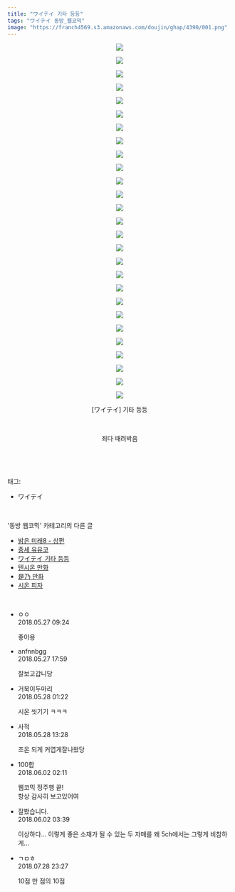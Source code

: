```yaml
---
title: "ワイテイ 기타 등등"
tags: "ワイテイ 동방_웹코믹"
image: "https://franch4569.s3.amazonaws.com/doujin/ghap/4390/001.png"
---
```

<div class="article">
<p style="text-align: center; clear: none; float: none;"><img src="{{ site.imgserver2 }}/ghap/4390/001.png"/></p>
<p style="text-align: center; clear: none; float: none;"><img src="{{ site.imgserver2 }}/ghap/4390/002.png"/></p>
<p style="text-align: center; clear: none; float: none;"><img src="{{ site.imgserver2 }}/ghap/4390/003.jpg"/></p>
<p style="text-align: center; clear: none; float: none;"><img src="{{ site.imgserver2 }}/ghap/4390/004.jpg"/></p>
<p style="text-align: center; clear: none; float: none;"><img src="{{ site.imgserver2 }}/ghap/4390/005.jpg"/></p>
<p style="text-align: center; clear: none; float: none;"><img src="{{ site.imgserver2 }}/ghap/4390/006.jpg"/></p>
<p style="text-align: center; clear: none; float: none;"><img src="{{ site.imgserver2 }}/ghap/4390/007.jpg"/></p>
<p style="text-align: center; clear: none; float: none;"><img src="{{ site.imgserver2 }}/ghap/4390/008.jpg"/></p>
<p style="text-align: center; clear: none; float: none;"><img src="{{ site.imgserver2 }}/ghap/4390/009.jpg"/></p>
<p style="text-align: center; clear: none; float: none;"><img src="{{ site.imgserver2 }}/ghap/4390/010.jpg"/></p>
<p style="text-align: center; clear: none; float: none;"><img src="{{ site.imgserver2 }}/ghap/4390/011.jpg"/></p>
<p style="text-align: center; clear: none; float: none;"><img src="{{ site.imgserver2 }}/ghap/4390/012.jpg"/></p>
<p style="text-align: center; clear: none; float: none;"><img src="{{ site.imgserver2 }}/ghap/4390/013.jpg"/></p>
<p style="text-align: center; clear: none; float: none;"><img src="{{ site.imgserver2 }}/ghap/4390/014.jpg"/></p>
<p style="text-align: center; clear: none; float: none;"><img src="{{ site.imgserver2 }}/ghap/4390/015.jpg"/></p>
<p style="text-align: center; clear: none; float: none;"><img src="{{ site.imgserver2 }}/ghap/4390/016.jpg"/></p>
<p style="text-align: center; clear: none; float: none;"><img src="{{ site.imgserver2 }}/ghap/4390/017.jpg"/></p>
<p style="text-align: center; clear: none; float: none;"><img src="{{ site.imgserver2 }}/ghap/4390/018.jpg"/></p>
<p style="text-align: center; clear: none; float: none;"><img src="{{ site.imgserver2 }}/ghap/4390/019.jpg"/></p>
<p style="text-align: center; clear: none; float: none;"><img src="{{ site.imgserver2 }}/ghap/4390/020.jpg"/></p>
<p style="text-align: center; clear: none; float: none;"><img src="{{ site.imgserver2 }}/ghap/4390/021.jpg"/></p>
<p style="text-align: center; clear: none; float: none;"><img src="{{ site.imgserver2 }}/ghap/4390/022.jpg"/></p>
<p style="text-align: center; clear: none; float: none;"><img src="{{ site.imgserver2 }}/ghap/4390/023.jpg"/></p>
<p style="text-align: center; clear: none; float: none;"><img src="{{ site.imgserver2 }}/ghap/4390/024.jpg"/></p>
<p style="text-align: center; clear: none; float: none;"><img src="{{ site.imgserver2 }}/ghap/4390/025.jpg"/></p>
<p style="text-align: center; clear: none; float: none;"><img src="{{ site.imgserver2 }}/ghap/4390/026.jpg"/></p>
<p style="text-align: center; clear: none; float: none;"><img src="{{ site.imgserver2 }}/ghap/4390/027.jpg"/></p>
<p style="text-align: center; clear: none; float: none;">[ワイテイ] 기타 등등</p>
<p style="text-align: center; clear: none; float: none;"><br/></p>
<p style="text-align: center; clear: none; float: none;">죄다 때려박음</p>
<p><br/></p>
</div><br/>
<div class="tagTrail">
<p>태그: </p>
<ul>
<li>ワイテイ</li>
</ul>
</div><br/>
<div class="another">
<p>'동방 웹코믹' 카테고리의 다른 글</p>
<ul>
<li><a href="/ghap_4406">밝은 미래8 - 상편</a></li>
<li><a href="/ghap_4398">중세 유유코</a></li>
<li><a href="/ghap_4390">ワイテイ 기타 등등</a></li>
<li><a href="/ghap_4387">텐시온 만화</a></li>
<li><a href="/ghap_4386">是乃 만화</a></li>
<li><a href="/ghap_4385">시온 피자</a></li>
</ul>
</div><br/>
<div class="cb_module cb_fluid">
<div class="cb_wrt cb_profile">
<div class="comment">
<ul>
<li class="cb_thumb_off" id="comment15262532">
<div class="cb_comment_area">
<div class="cb_info_area">
<div class="cb_section">
<span class="cb_nick_name">ㅇㅇ</span>
</div>
<div class="cb_section">
<span class="cb_date">2018.05.27 09:24 </span>
</div>
</div>
<div class="cb_dsc_comment">
<p class="cb_dsc">
											좋아용
										</p>
</div>
</div></li>
<li class="cb_thumb_off" id="comment15262633">
<div class="cb_comment_area">
<div class="cb_info_area">
<div class="cb_section">
<span class="cb_nick_name">anfnnbgg</span>
</div>
<div class="cb_section">
<span class="cb_date">2018.05.27 17:59 </span>
</div>
</div>
<div class="cb_dsc_comment">
<p class="cb_dsc">
											잘보고갑니당
										</p>
</div>
</div></li>
<li class="cb_thumb_off" id="comment15262747">
<div class="cb_comment_area">
<div class="cb_info_area">
<div class="cb_section">
<span class="cb_nick_name">거북이두마리</span>
</div>
<div class="cb_section">
<span class="cb_date">2018.05.28 01:22 </span>
</div>
</div>
<div class="cb_dsc_comment">
<p class="cb_dsc">
											시온 씻기기 ㅋㅋㅋ
										</p>
</div>
</div></li>
<li class="cb_thumb_off" id="comment15262919">
<div class="cb_comment_area">
<div class="cb_info_area">
<div class="cb_section">
<span class="cb_nick_name">사적</span>
</div>
<div class="cb_section">
<span class="cb_date">2018.05.28 13:28 </span>
</div>
</div>
<div class="cb_dsc_comment">
<p class="cb_dsc">
											조온 되게 커엽게잘나왔당
										</p>
</div>
</div></li>
<li class="cb_thumb_off" id="comment15265135">
<div class="cb_comment_area">
<div class="cb_info_area">
<div class="cb_section">
<span class="cb_nick_name">100합</span>
</div>
<div class="cb_section">
<span class="cb_date">2018.06.02 02:11 </span>
</div>
</div>
<div class="cb_dsc_comment">
<p class="cb_dsc">
											웹코믹 정주행 끝!<br/>
항상 감사히 보고있어여
										</p>
</div>
</div></li>
<li class="cb_thumb_off" id="comment15265146">
<div class="cb_comment_area">
<div class="cb_info_area">
<div class="cb_section">
<span class="cb_nick_name">잘봤습니다.</span>
</div>
<div class="cb_section">
<span class="cb_date">2018.06.02 03:39 </span>
</div>
</div>
<div class="cb_dsc_comment">
<p class="cb_dsc">
											이상하다... 이렇게 좋은 소재가 될 수 있는 두 자매를 왜 5ch에서는 그렇게 비참하게...
										</p>
</div>
</div></li>
<li class="cb_thumb_off" id="comment15295963">
<div class="cb_comment_area">
<div class="cb_info_area">
<div class="cb_section">
<span class="cb_nick_name">ㄱㅁㅎ</span>
</div>
<div class="cb_section">
<span class="cb_date">2018.07.28 23:27 </span>
</div>
</div>
<div class="cb_dsc_comment">
<p class="cb_dsc">
											10점 만 점의 10점
										</p>
</div>
</div></li>
</ul>
</div>
</div><!-- commentList close -->
</div><br/>
